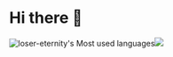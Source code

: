 # Hi there 👋

![loser-eternity's Most used languages](https://github-readme-stats.vercel.app/api/top-langs/?username=loser-eternity&layout=compact&hide_border=true&langs_count=10)<img src="https://github-readme-stats.vercel.app/api?username=loser-eternity"/>
<!--
**loser-eternity/loser-eternity** is a ✨ _special_ ✨ repository because its `README.md` (this file) appears on your GitHub profile.

Here are some ideas to get you started:

- 🔭 I’m currently working on ...
- 🌱 I’m currently learning ...
- 👯 I’m looking to collaborate on ...
- 🤔 I’m looking for help with ...
- 💬 Ask me about ...
- 📫 How to reach me: ...
- 😄 Pronouns: ...
- ⚡ Fun fact: ...
-->

